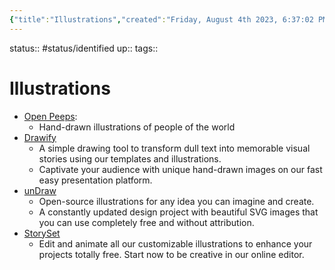 ```yaml
---
{"title":"Illustrations","created":"Friday, August 4th 2023, 6:37:02 PM +03:00","modified":"Friday, August 4th 2023, 6:41:07 PM +03:00","dg-publish":true,"dg-path":"07 Resources/07.01 Illustrations.md","permalink":"/07-resources/07-01-illustrations/","dgPassFrontmatter":true,"updated":""}
---
```



status:: #status/identified 
up:: 
tags::

# Illustrations

- [Open Peeps](https://blush.design):
	- Hand-drawn illustrations of people of the world
- [Drawify](https://drawify.com/)
	- A simple drawing tool to transform dull text into memorable visual stories using our templates and illustrations.
	- Captivate your audience with unique hand-drawn images on our fast easy presentation platform.
- [unDraw](https://undraw.co/)
	- Open-source illustrations for any idea you can imagine and create.
	- A constantly updated design project with beautiful SVG images that you can use completely free and without attribution.
- [StorySet](https://storyset.com/)
	- Edit and animate all our customizable illustrations to enhance your projects totally free. Start now to be creative in our online editor.

